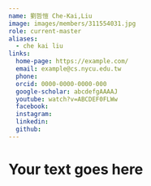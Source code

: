 ```yaml
---
name: 劉哲愷 Che-Kai,Liu 
image: images/members/311554031.jpg 
role: current-master
aliases:
  - che kai liu
links:
  home-page: https://example.com/
  email: example@cs.nycu.edu.tw
  phone: 
  orcid: 0000-0000-0000-000
  google-scholar: abcdefgAAAAJ
  youtube: watch?v=ABCDEF0FLWw
  facebook:
  instagram:
  linkedin:
  github:
---
```

# Your text goes here
